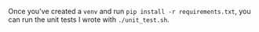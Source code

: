 Once you've created a `venv` and run `pip install -r requirements.txt`, you can run the unit tests I wrote with `./unit_test.sh`.
